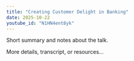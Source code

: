 ```yaml
---
title: "Creating Customer Delight in Banking"
date: 2025-10-22
youtube_id: "N1HN4ent8yk"
---
```


Short summary and notes about the talk.

More details, transcript, or resources...
